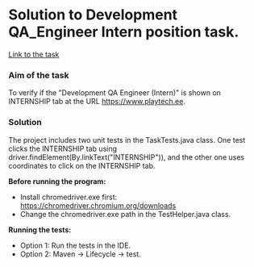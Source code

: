 # Solution to Development QA_Engineer Intern position task.

[Link to the task](https://playtech-my.sharepoint.com/:w:/p/kelly_reisbich/EZ2LWXhIC8BElSS_e3jlPosBl3M28Kjq5dFGF0eBjU4lpg?e=P1a9gX)

### Aim of the task
To verify if the "Development QA Engineer (Intern)" is shown on INTERNSHIP tab at the URL https://www.playtech.ee.

### Solution

The project includes two unit tests in the TaskTests.java class. 
One test clicks the INTERNSHIP tab using driver.findElement(By.linkText("INTERNSHIP")), and the other one uses coordinates to click on the INTERNSHIP tab.

**Before running the program:**

* Install chromedriver.exe first: https://chromedriver.chromium.org/downloads
* Change the chromedriver.exe path in the TestHelper.java class.

**Running the tests:**

* Option 1: Run the tests in the IDE.
* Option 2: Maven -> Lifecycle -> test.
